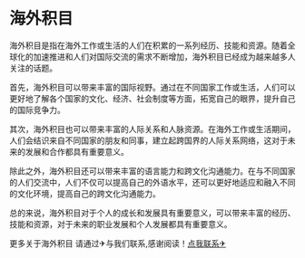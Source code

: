 # 海外积目

海外积目是指在海外工作或生活的人们在积累的一系列经历、技能和资源。随着全球化的加速推进和人们对国际交流的需求不断增加，海外积目已经成为越来越多人关注的话题。

首先，海外积目可以带来丰富的国际视野。通过在不同国家工作或生活，人们可以更好地了解各个国家的文化、经济、社会制度等方面，拓宽自己的眼界，提升自己的国际竞争力。

其次，海外积目也可以带来丰富的人际关系和人脉资源。在海外工作或生活期间，人们会结识来自不同国家的朋友和同事，建立起跨国界的人际关系网络，这对于未来的发展和合作都具有重要意义。

除此之外，海外积目还可以带来丰富的语言能力和跨文化沟通能力。在与不同国家的人们交流中，人们不仅可以提高自己的外语水平，还可以更好地适应和融入不同的文化环境，提高自己的跨文化沟通能力。

总的来说，海外积目对于个人的成长和发展具有重要意义，可以带来丰富的经历、技能和资源，对于未来的职业发展和个人发展都具有重要意义。

更多关于海外积目 请通过✈与我们联系,感谢阅读！[点我联系✈](https://qa.k02.cc)